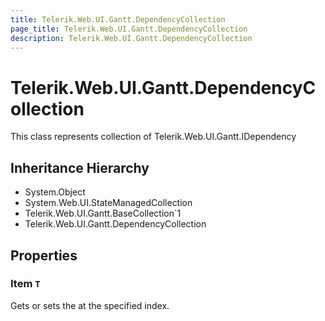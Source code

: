 ```yaml
---
title: Telerik.Web.UI.Gantt.DependencyCollection
page_title: Telerik.Web.UI.Gantt.DependencyCollection
description: Telerik.Web.UI.Gantt.DependencyCollection
---
```


# Telerik.Web.UI.Gantt.DependencyCollection

This class represents collection of Telerik.Web.UI.Gantt.IDependency

## Inheritance Hierarchy

* System.Object
* System.Web.UI.StateManagedCollection
* Telerik.Web.UI.Gantt.BaseCollection`1
* Telerik.Web.UI.Gantt.DependencyCollection

## Properties

###  Item `T`

Gets or sets the at the specified index.

